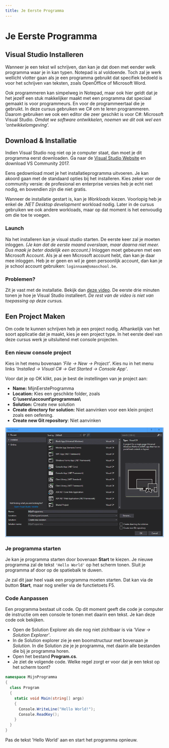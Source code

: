 ```yaml
---
title: Je Eerste Programma
---
```


# Je Eerste Programma

## Visual Studio Installeren

Wanneer je een tekst wil schrijven, dan kan je dat doen met eender welk programma waar je in kan typen. Notepad is al voldoende. Toch zal je werk wellicht vlotter gaan als je een programma gebruikt dat specifiek bedoeld is voor het schrijven van teksten, zoals OpenOffice of Microsoft Word.

Ook programmeren kan simpelweg in Notepad, maar ook hier geldt dat je het jezelf een stuk makkelijker maakt met een programma dat speciaal gemaakt is voor programmeurs. En voor de programmeertaal die je gebruikt. In deze cursus gebruiken we C# om te leren programmeren. Daarom gebruiken we ook een editor die zeer geschikt is voor C#: Microsoft Visual Studio. _Omdat we software ontwikkelen, noemen we dit ook wel een 'ontwikkelomgeving'._

## Download & Installatie

Indien Visual Studio nog niet op je computer staat, dan moet je dit programma eerst downloaden. Ga naar de [Visual Studio Website](https://visualstudio.microsoft.com/vs/community/) en download VS Community 2017. 

Eens gedownload moet je het installatieprogramma uitvoeren. Je kan akoord gaan met de standaard opties bij het installeren. Kies zeker voor de community versie: de profesional en enterprise versies heb je echt niet nodig, en bovendien zijn die niet gratis.

Wanneer de installatie gestart is, kan je _Workloads_ kiezen. Voorlopig heb je enkel de _.NET Desktop development_ workload nodig. Later in de cursus gebruiken we ook andere workloads, maar op dat moment is het eenvoudig om die toe te voegen.

### Launch

Na het installeren kan je visual studio starten. De eerste keer zal je moeten inloggen. _(Je kan dat de eerste maand overslaan, maar daarna niet meer. Dus maak je beter dadelijk een account.)_  Inloggen moet gebeuren met een Microsoft Account. Als je al een Microsoft account hebt, dan kan je daar mee inloggen. Heb je er geen en wil je geen persoonlijk account, dan kan je je school account gebruiken: `loginnaam@smaschool.be`.

### Problemen?

Zit je vast met de installatie. Bekijk dan [deze video](https://www.youtube.com/watch?v=EF5YDkGu5Lk). De eerste drie minuten tonen je hoe je Visual Studio installeert. _De rest van de video is niet van toepassing op deze cursus._

## Een Project Maken

Om code te kunnen schrijven heb je een project nodig. Afhankelijk van het soort applicatie dat je maakt, kies je een project type. In het eerste deel van deze cursus werk je uitsluitend met console projecten.

### Een nieuw console project

Kies in het menu bovenaan _'File -> New -> Project'_. Kies nu in het menu links _'Installed -> Visual C# -> Get Started -> Console App'_.

Voor dat je op OK klikt, pas je best de instellingen van je project aan:

* **Name:** MijnEersteProgramma
* **Location:** Kies een geschikte folder, zoals **C:\users\account\programmas\\**
* **Solution:** Create new solution
* **Create directory for solution:** Niet aanvinken voor een klein project zoals een oefening.
* **Create new Git repository**: Niet aanvinken

![Demo](/img/basics/eerste_programma/01.gif)

### Je programma starten

Je kan je programma starten door bovenaan **Start** te kiezen. Je nieuwe programma zal de tekst `'Hello World'` op het scherm tonen. Sluit je programma af door op de spatiebalk te duwen.

<div class="note protip">
<p>Je zal dit jaar heel vaak een programma moeten starten. Dat kan via de button <b>Start</b>, maar nog sneller via de functietoets F5.</p>
</div>

### Code Aanpassen

Een programma bestaat uit code. Op dit moment geeft die code je computer de instructie om een console te tonen met daarin een tekst. Je kan deze code ook bekijken.

* Open de Solution Explorer als die nog niet zichtbaar is via _'View -> Solution Explorer'_. 
* In de Solution explorer zie je een boomstructuur met bovenaan je _Solution_. In die Solution zie je je programma, met daarin alle bestanden die bij je programma horen. 
* Open het bestand **Program.cs**.
* Je ziet de volgende code. Welke regel zorgt er voor dat je een tekst op het scherm toont?

```csharp
namespace MijnProgramma
{
  class Program
  {
    static void Main(string[] args)
    {
      Console.WriteLine("Hello World!");
      Console.ReadKey();
    }
  }
}
```

<div class="note oefening">
<p>Pas de tekst 'Hello World' aan en start het programma opnieuw.</p>
</div>

